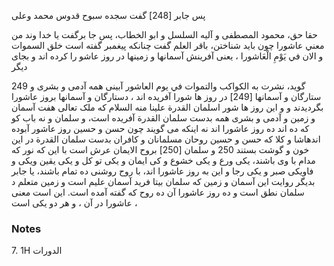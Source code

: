 پس جابر [248] گفت سجده سبوح قدوس محمد وعلى

حقا حق، محمود المصطفى و آلیه السلسل و ابو الخطاب، پس جا برگفت یا خدا وند من معني عاشورا چون باید شناختن، باقر العلم گفت چنانکه پیغمبر گفته است خلق السموات و الان في يَوْمِ الْعَاشورا ، یعنی آفرینش آسمانها و زمینها در روز عاشو را کرده اند و بجای دیگر

گوید، نشرت به الكواكب والتموات في يوم العاشور آبینی همه آدمی و بشری و 249 ستارگان و آسمانها [249] در روز ها شورا آفریده اند ، دستارگان و آسمانها بروز عاشورا بگردیدند و و این روز ها شور اسلمان القدرة علينا منه السلام که ملک تعالی هفت آسمان و زمین و آدمی و بشری همه بدست سلمان القدرة آفریده است، و سلمان و نه باب کو که ده اند ده روز عاشورا اند نه اینکه می گویند چون حسن و حسین روز عاشور آبوده اندهاشا و کلا که حسن و حسین روحان مسلمانان و کافران بدست سلمان القدرة در این خون و گوشت بستند 250 و سلمان [250] بروح الایمان عرش است با این که نور که مدام با وی باشند، یکی ورع و یکی خشوع و کی ایمان و یکی تو کل و یکی یقین ویکی و فاویکی صبر و یکی رجا و این به روز عاشورا اند، با روح روشنی ده تمام باشند، یا جابر بدیگر روایت این آسمان و زمین که سلمان بیتا فرید آسمان علیم است و زمین متعلم د سلمان نطق است و ده روز عاشورا آن ده روح که گفته آمده است. این است معنی عاشورا در آن ، و هر دو یکی است ،

### Notes

7. 1H الدورات